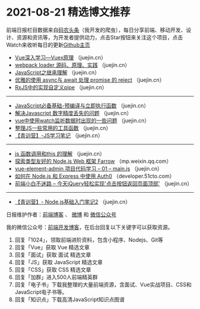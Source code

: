 # 2021-08-21 精选博文推荐

前端日报栏目数据来自[码农头条](http://hao.caibaojian.com.cn/)（我开发的爬虫），每日分享前端、移动开发、设计、资源和资讯等，为开发者提供动力，点击Star按钮来关注这个项目，点击Watch来收听每日的更新[Github主页](https://github.com/kujian/frontendDaily)
* [Vue深入学习—Vuex原理](https://juejin.cn/post/6998413916535521310) （juejin.cn）
* [webpack loader 源码、原理、实践](https://juejin.cn/post/6998416819497205774) （juejin.cn）
* [JavaScript之继承理解](https://juejin.cn/post/6998449985708621831) （juejin.cn）
* [优雅的使用 async与 await 处理 promise 的 reject](https://juejin.cn/post/6998406144498597918) （juejin.cn）
* [RxJS中的实现自定义pipe](https://juejin.cn/post/6998441845327921183) （juejin.cn）

***
* [JavaScript必备基础-预编译与立即执行函数](https://juejin.cn/post/6998404634683375653) （juejin.cn）
* [解决Javascript 数字精度丢失的问题](https://juejin.cn/post/6998439130371719205) （juejin.cn）
* [vue中使用watch监听数据时出现的一些问题](https://juejin.cn/post/6998397917920919565) （juejin.cn）
* [整理JS一些常用的工具函数](https://juejin.cn/post/6998438314210508807) （juejin.cn）
* [【青训营】-JS学习笔记](https://juejin.cn/post/6998382867466158087) （juejin.cn）

***
* [js 函数调用和this 的理解](https://juejin.cn/post/6998434820951048222) （juejin.cn）
* [探索类型友好的 Node.js Web 框架 Farrow](https://mp.weixin.qq.com/s/PaJoiv4JbSTbnnp1649ZhA) （mp.weixin.qq.com）
* [vue-element-admin 项目代码学习 &#8211; 01 &#8211; main.js](https://juejin.cn/post/6998425564893675551) （juejin.cn）
* [如何在 Node.js 和 Express 中使用 Auth0](https://developer.51cto.com/art/202108/678711.htm) （developer.51cto.com）
* [前端小白不迷路 &#8211; 今天jQuery轻松实现&#039;点击按钮返回页面顶部&#039;](https://juejin.cn/post/6998405541513035812) （juejin.cn）

***
* [【青训营】- Node.js基础入门笔记2](https://juejin.cn/post/6998418705667342366) （juejin.cn）

日报维护作者：[前端博客](http://caibaojian.com.cn/) 、 [微博](http://weibo.com/kujian) 和 [微信公众号](https://open.weixin.qq.com/qr/code?username=caibaojian_com)

我的微信公众号：[前端开发博客](https://open.weixin.qq.com/qr/code?username=caibaojian_com)，在后台回复以下关键字可以获取资源。

1. 回复「1024」，领取前端进阶资料，包含小程序、Nodejs、Git等
2. 回复「Vue」获取 Vue 精选文章
3. 回复「面试」获取 面试 精选文章
4. 回复「JS」获取 JavaScript 精选文章
5. 回复「CSS」获取 CSS 精选文章
6. 回复「加群」进入500人前端精英群
7. 回复「电子书」下载我整理的大量前端资源，含面试、Vue实战项目、CSS和JavaScript电子书等。
8. 回复「知识点」下载高清JavaScript知识点图谱